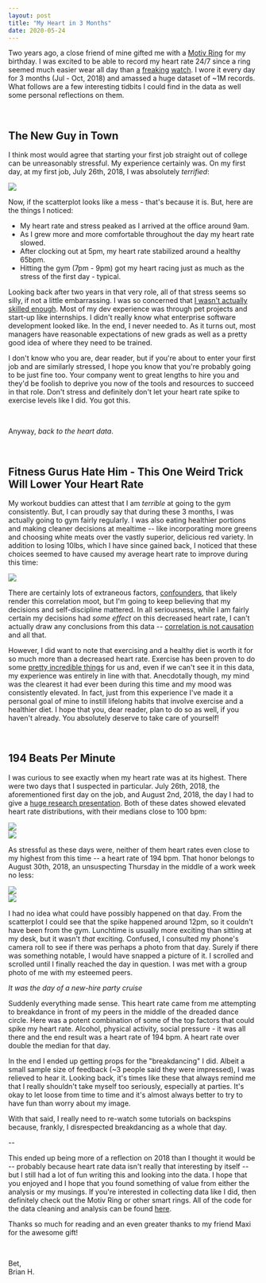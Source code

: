 ```yaml
---
layout: post
title: "My Heart in 3 Months"
date: 2020-05-24
---
```


Two years ago, a close friend of mine gifted me with a [Motiv Ring](https://mymotiv.com/) for my birthday. I was excited to be able to record my heart rate 24/7 since a ring seemed much easier wear all day than [a](https://www.samsung.com/us/mobile/wearables/smartwatches/) [freaking](https://www.fitbit.com/us/home) [watch](https://www.apple.com/watch/). I wore it every day for 3 months (Jul - Oct, 2018) and amassed a huge dataset of \~1M records. What follows are a few interesting tidbits I could find in the data as well some personal reflections on them.

<br>

## The New Guy in Town

I think most would agree that starting your first job straight out of college can be unreasonably stressful. My experience certainly was. On my first day, at my first job, July 26th, 2018, I was absolutely *terrified*:

<div class="small-plot-div">
	<img src="/assets/blog/briheart/07_26_scatter_plot.png" class="img-fluid small-plot">
</div>

Now, if the scatterplot looks like a mess - that's because it is. But, here are the things I noticed:

- My heart rate and stress peaked as I arrived at the office around 9am.
- As I grew more and more comfortable throughout the day my heart rate slowed.
- After clocking out at 5pm, my heart rate stabilized around a healthy 65bpm.
- Hitting the gym (7pm - 9pm) got my heart racing just as much as the stress of the first day - typical.

Looking back after two years in that very role, all of that stress seems so silly, if not a little embarrassing. I was so concerned that [I wasn't actually skilled enough](https://en.wikipedia.org/wiki/Impostor_syndrome). Most of my dev experience was through pet projects and start-up like internships. I didn't really know what enterprise software development looked like. In the end, I never needed to. As it turns out, most managers have reasonable expectations of new grads as well as a pretty good idea of where they need to be trained. 

I don't know who you are, dear reader, but if you're about to enter your first job and are similarly stressed, I hope you know that you're probably going to be just fine too. Your company went to great lengths to hire you and they'd be foolish to deprive you now of the tools and resources to succeed in that role. Don't stress and definitely don't let your heart rate spike to exercise levels like I did. You got this.

<br>

Anyway, *back to the heart data*.

<br>

## Fitness Gurus Hate Him - This One Weird Trick Will Lower Your Heart Rate

My workout buddies can attest that I am *terrible* at going to the gym consistently. But, I can proudly say that during these 3 months, I was actually going to gym fairly regularly. I was also eating healthier portions and making cleaner decisions at mealtime \-\- like incorporating more greens and choosing white meats over the vastly superior, delicious red variety. In addition to losing 10lbs, which I have since gained back, I noticed that these choices seemed to have caused my average heart rate to improve during this time:

<img src="/assets/blog/briheart/avg_HR_over_time.png" class="img-fluid">

There are certainly lots of extraneous factors, [confounders](https://en.wikipedia.org/wiki/Confounding), that likely render this correlation moot, but I'm going to keep believing that my decisions and self-discipline mattered. In all seriousness, while I am fairly certain my decisions had *some effect* on this decreased heart rate, I can't actually draw any conclusions from this data \-\- [correlation is not causation](https://en.wikipedia.org/wiki/Correlation_does_not_imply_causation) and all that. 

However, I did want to note that exercising and a healthy diet is worth it for so much more than a decreased heart rate. Exercise has been proven to do some [pretty incredible things](https://www.ncbi.nlm.nih.gov/pmc/articles/PMC1402378/pdf/20060314s00023p801.pdf) for us and, even if we can't see it in this data, my experience was entirely in line with that. Anecdotally though, my mind was the clearest it had ever been during this time and my mood was consistently elevated. In fact, just from this experience I've made it a personal goal of mine to instill lifelong habits that involve exercise and a healthier diet. I hope that you, dear reader, plan to do so as well, if you haven't already. You absolutely deserve to take care of yourself!


<br>

## 194 Beats Per Minute

I was curious to see exactly when my heart rate was at its highest. There were two days that I suspected in particular. July 26th, 2018, the aforementioned first day on the job, and August 2nd, 2018, the day I had to give a [huge research presentation](https://www.microsoft.com/en-us/research/video/data-science-summer-school-2018-exploring-the-reliability-of-the-nyc-subway-system/). Both of these dates showed elevated heart rate distributions, with their medians close to 100 bpm:

<!-- all three images in a row together -->

<div class="row small-plot-div">
	<div class="col-lg">
		<img src="/assets/blog/briheart/07_26_density_plot.png" class="img-fluid small-plot">
	</div>
	<div class="col-lg">
		<img src="/assets/blog/briheart/08_02_density_plot.png" class="img-fluid small-plot">
	</div>
</div>

As stressful as these days were, neither of them heart rates even close to my highest from this time \-\- a heart rate of 194 bpm. That honor belongs to August 30th, 2018, an unsuspecting Thursday in the middle of a work week no less:

<div class="row small-plot-div">
	<div class="col-lg">
		<img src="/assets/blog/briheart/08_30_density_plot.png" class="img-fluid small-plot">
	</div>
	<div class="col-lg">
		<img src="/assets/blog/briheart/08_30_scatter_plot.png" class="img-fluid small-plot">
	</div>
</div>

I had no idea what could have possibly happened on that day. From the scatterplot I could see that the spike happened around 12pm, so it couldn't have been from the gym. Lunchtime is usually more exciting than sitting at my desk, but it wasn't *that* exciting. Confused, I consulted my phone's camera roll to see if there was perhaps a photo from that day. Surely if there was something notable, I would have snapped a picture of it. I scrolled and scrolled until I finally reached the day in question. I was met with a group photo of me with my esteemed peers.

*It was the day of a new-hire party cruise*

Suddenly everything made sense. This heart rate came from me attempting to breakdance in front of my peers in the middle of the dreaded dance circle. Here was a potent combination of some of the top factors that could spike my heart rate.
Alcohol, physical activity, social pressure - it was all there and the end result was a heart rate of 194 bpm. A heart rate over double the median for that day.

In the end I ended up getting props for the "breakdancing" I did. Albeit a small sample size of feedback (\~3 people said they were impressed), I was relieved to hear it. Looking back, it's times like these that always remind me that I really shouldn't take myself too seriously, especially at parties. It's okay to let loose from time to time and it's almost always better to try to have fun than worry about my image. 

With that said, I really need to re-watch some tutorials on backspins because, frankly, I disrespected breakdancing as a whole that day.

\-\-


This ended up being more of a reflection on 2018 than I thought it would be \-\- probably because heart rate data isn't really that interesting by itself \-\- but I still had a lot of fun writing this and looking into the data. I hope that you enjoyed and I hope that you found something of value from either the analysis or my musings. If you're interested in collecting data like I did, then definitely check out the Motiv Ring or other smart rings. All of the code for the data cleaning and analysis can be found [here](https://github.com/bhernandev/BriHeart). 

Thanks so much for reading and an even greater thanks to my friend Maxi for the awesome gift!

<br> 

Bet, <br>
Brian H.
